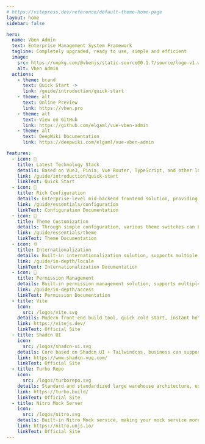 ```yaml
---
# https://vitepress.dev/reference/default-theme-home-page
layout: home
sidebar: false

hero:
  name: Vben Admin
  text: Enterprise Management System Framework
  tagline: Completely upgraded, ready to use, simple and efficient
  image:
    src: https://unpkg.com/@vbenjs/static-source@0.1.7/source/logo-v1.webp
    alt: Vben Admin
  actions:
    - theme: brand
      text: Quick Start ->
      link: /guide/introduction/quick-start
    - theme: alt
      text: Online Preview
      link: https://vben.pro
    - theme: alt
      text: View on GitHub
      link: https://github.com/elgaml/vue-vben-admin
    - theme: alt
      text: DeepWiki Documentation
      link: https://deepwiki.com/elgaml/vue-vben-admin

features:
  - icon: 🚀
    title: Latest Technology Stack
    details: Based on Vue3, Pinia, Vue Router, TypeScript, and other latest technology stacks.
    link: /guide/introduction/quick-start
    linkText: Quick Start
  - icon: 🦄
    title: Rich Configuration
    details: Enterprise-level mid-backend frontend solution, providing rich components and templates with N preference setting combinations.
    link: /guide/essentials/configuration
    linkText: Configuration Documentation
  - icon: 🎨
    title: Theme Customization
    details: Through simple configuration, various theme switches can be implemented to meet personalized needs.
    link: /guide/essentials/theme
    linkText: Theme Documentation
  - icon: 🌐
    title: Internationalization
    details: Built-in internationalization solution, supports multiple language switching, meets internationalization needs.
    link: /guide/in-depth/locale
    linkText: Internationalization Documentation
  - icon: 🔐
    title: Permission Management
    details: Built-in permission management solution, supports multiple permission control methods, meets various permission needs.
    link: /guide/in-depth/access
    linkText: Permission Documentation
  - title: Vite
    icon:
      src: /logos/vite.svg
    details: Modern front-end build tool, quick cold start, instant hot update.
    link: https://vitejs.dev/
    linkText: Official Site
  - title: Shadcn UI
    icon:
      src: /logos/shadcn-ui.svg
    details: Core based on Shadcn UI + Tailwindcss, business can support any UI framework.
    link: https://www.shadcn-vue.com/
    linkText: Official Site
  - title: Turbo Repo
    icon:
      src: /logos/turborepo.svg
    details: Standard and standardized large warehouse architecture, using pnpm + monorepo + turbo engineering management mode, providing enterprise-level development specifications.
    link: https://turbo.build/
    linkText: Official Site
  - title: Nitro Mock Server
    icon:
      src: /logos/nitro.svg
    details: Built-in Nitro Mock service, making your mock service more powerful.
    link: https://nitro.unjs.io/
    linkText: Official Site
---
```


<!-- <script setup>
import {
  VPTeamPage,
  VPTeamPageTitle,
  VPTeamMembers,
  VPTeamPageSection
} from 'vitepress/theme';

const members = [
  {
    avatar: 'https://avatars.githubusercontent.com/u/28132598?v=4',
    name: 'Vben',
    title: 'Creator',
    desc: 'Author of Vben Admin and related ecosystem, responsible for overall project development.',
    links: [
      { icon: 'github', link: 'https://github.com/anncwb' },
    ]
  },
]
</script>

<VPTeamPage>
  <VPTeamPageTitle>
    <template #title>
      Core Member Introduction
    </template>
  </VPTeamPageTitle>
  <VPTeamMembers
    :members="members"
  />
</VPTeamPage> -->

<VbenContributors />
